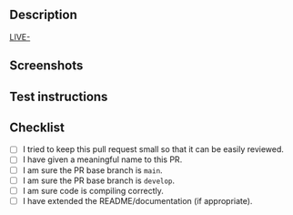 ## Description
<!-- Identify what task is associated with this PR. -->
<!-- [PPS-tasknumber](https://citifyd.atlassian.net/browse/LIVE-tasknumber) -->
[LIVE-](https://citifyd.atlassian.net/browse/LIVE-)

<!-- What does this implement/fix? Explain your changes. -->

## Screenshots
<!-- Add any relevant screenshots -->

## Test instructions
<!-- How to test your changes? -->

## Checklist
<!-- Before you submit a pull request, please make sure you did the following -->
<!-- Enter an `x` in the boxes that apply -->

- [ ] I tried to keep this pull request small so that it can be easily reviewed.
- [ ] I have given a meaningful name to this PR.
- [ ] I am sure the PR base branch is `main`.
- [ ] I am sure the PR base branch is `develop`.
- [ ] I am sure code is compiling correctly.
- [ ] I have extended the README/documentation (if appropriate).
